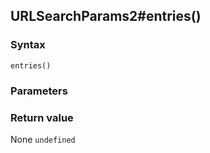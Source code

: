 ## URLSearchParams2#entries()

### Syntax
```
entries()
```

### Parameters
<dl>
</dl>

### Return value

<dl>
    <dt>None <code>undefined</code></dt>
</dl>



